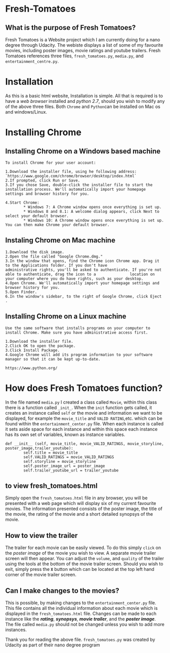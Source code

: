 # Fresh-Tomatoes

## What is the purpose of Fresh Tomatoes?
Fresh Tomatoes is a Website project which I am currently doing for a nano degree through Udacity.
The webiste displays a list of some of my favourite movies, including poster images,
movie ratings and youtube trailers.
Fresh Tomatoes references three files, `fresh_tomatoes.py`, `media.py`, and `entertainment_centre.py`.

# Installation

As this is a basic html website, Installation is simple. All that is required is to have a *web browser* installed and *python 2.7*, should you wish to modify any of the above three files.
Both `Chrome` and `Python`can be installed on Mac os and windows/Linux.

# Installing Chrome

## Installing Chrome on a Windows based machine

```
To install Chrome for your user account:

1.Download the installer file, using he following address: `https://www.google.com/chrome/browser/desktop/index.html`
2.If prompted, click Run or Save.
3.If you chose Save, double-click the installer file to start the installation process. We'll automatically import your homepage settings and browser history for you.

4.Start Chrome:
        * Windows 7: A Chrome window opens once everything is set up.
        * Windows 8 and 8.1: A welcome dialog appears, click Next to select your default browser.
        * Windows 10: A Chrome window opens once everything is set up. You can then make Chrome your default browser.
```
## Instaling Chrome on Mac machine

```
1.Download the disk image.
2.Open the file called "Google Chrome.dmg." 
3.In the window that opens, find the Chrome icon Chrome app. Drag it to the Applications folder. If you don't have              administrative rights, you'll be asked to authenticate. If you're not able to authenticate, drag the icon to a               location on your computer where you do have rights, such as your desktop. 
4.Open Chrome. We'll automatically import your homepage settings and browser history for you.
5.Open Finder.
6.In the window's sidebar, to the right of Google Chrome, click Eject .
```
## Installing Chrome on a Linux machine

```
Use the same software that installs programs on your computer to install Chrome. Make sure you have administrative access first.

1.Download the installer file.
2.Click OK to open the package.
3.Click Install Package.
4.Google Chrome will add its program information to your software manager so that it can be kept up-to-date.
```

`https://www.python.org/`

# How does Fresh Tomatoes function?

In the file named `media.py` I created a class called `Movie`, within this class there is a function called `_init_`. 
When the `init` function gets called, it creates an instance called `self` or the movie and information we want to be displayed, for example the `movie_title` and `VALID RATING`,etc. which can be found within the `entertainment_center.py` file. When each instance is called it sets aside space for each instance and within this space each instance has its own set of variables, known as instance variables.
```
def __init__ (self, movie_title, movie_VALID_RATINGS, movie_storyline, poster_image,trailer_youtube):
        self.title = movie_title
        self.VALID_RATINGS = movie_VALID_RATINGS
        self.storyline = movie_storyline
        self.poster_image_url = poster_image
        self.trailer_youtube_url = trailer_youtube
```

## to view fresh_tomatoes.html
Simply open the `fresh_tomatoes.html` file in any browser, you will be presented with a web page which will display six of my current favourite movies.
The information presented consists of the poster image, the title of the movie, the rating of the movie and a short detailed synopsys of the movie.

## How to view the trailer
The trailer for each movie can be easily viewed. To do this simply `click` on the *poster image* of the movie you wish to view.
A separate movie trailer screen will then appear. You can adjust the `volume`, and `quality` of the trailer using the tools at the bottom of the movie trailer screen.
Should you wish to exit, simply press the **`X`** button which can be located at the top left hand corner of the movie trailer screen.

## Can I  make changes to the movies?
This is possible, by making changes to the `entertainment_center.py` file.
This file contains all the individual information about each movie which is displayed in the `fresh_tomatoes.html` file.
Changes can be made to each instance like the _**rating**_, _**synopsys**_, _**movie trailer**_, and the _**poster image**_.
The file called `media.py` should not be changed unless you wish to add more instances.

Thank you for reading the above file.
`fresh_tomatoes.py` was created by Udacity as part of their nano degree program








